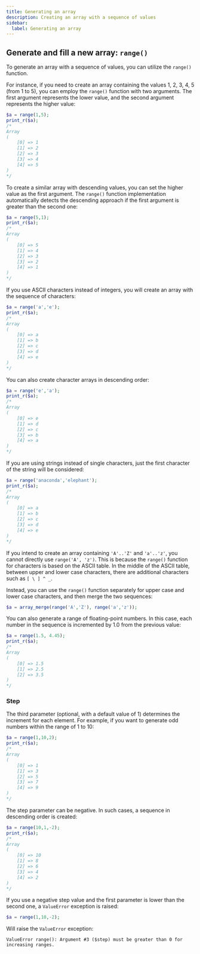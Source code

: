 ```yaml
---
title: Generating an array
description: Creating an array with a sequence of values
sidebar:
  label: Generating an array
---
```


## Generate and fill a new array: `range()`

To generate an array with a sequence of values, you can utilize the `range()` function.

For instance, if you need to create an array containing the values 1, 2, 3, 4, 5 (from 1 to 5), you can employ the `range()` function with two arguments. The first argument represents the lower value, and the second argument represents the higher value:

```php
$a = range(1,5);
print_r($a);
/*
Array
(
    [0] => 1
    [1] => 2
    [2] => 3
    [3] => 4
    [4] => 5
)
*/
```

To create a similar array with descending values, you can set the higher value as the first argument. The `range()` function implementation automatically detects the descending approach if the first argument is greater than the second one:

```php
$a = range(5,1);
print_r($a);
/*
Array
(
    [0] => 5
    [1] => 4
    [2] => 3
    [3] => 2
    [4] => 1
)
*/
```

If you use ASCII characters instead of integers, you will create an array with the sequence of characters:

```php
$a = range('a','e');
print_r($a);
/*
Array
(
    [0] => a
    [1] => b
    [2] => c
    [3] => d
    [4] => e
)
*/
```

You can also create character arrays in descending order:

```php
$a = range('e','a');
print_r($a);
/*
Array
(
    [0] => e
    [1] => d
    [2] => c
    [3] => b
    [4] => a
)
*/
```

If you are using strings instead of single characters, just the first character of the string will be considered:

```php
$a = range('anaconda','elephant');
print_r($a);
/*
Array
(
    [0] => a
    [1] => b
    [2] => c
    [3] => d
    [4] => e
)
*/
```

If you intend to create an array containing `'A'..'Z'` and `'a'..'z'`, you cannot directly use `range('A', 'z')`. This is because the `range()` function for characters is based on the ASCII table. In the middle of the ASCII table, between upper and lower case characters, there are additional characters such as `[ \ ] ^ _`.

Instead, you can use the `range()` function separately for upper case and lower case characters, and then merge the two sequences:


```php
$a = array_merge(range('A','Z'), range('a','z'));
```

You can also generate a range of floating-point numbers. In this case, each number in the sequence is incremented by 1.0 from the previous value:

```php
$a = range(1.5, 4.45);
print_r($a);
/*
Array
(
    [0] => 1.5
    [1] => 2.5
    [2] => 3.5
)
*/
```

### Step

The third parameter (optional, with a default value of 1) determines the increment for each element. For example, if you want to generate odd numbers within the range of 1 to 10:

```php
$a = range(1,10,2);
print_r($a);
/*
Array
(
    [0] => 1
    [1] => 3
    [2] => 5
    [3] => 7
    [4] => 9
)
*/
```

The step parameter can be negative. In such cases, a sequence in descending order is created:

```php
$a = range(10,1,-2);
print_r($a);
/*
Array
(
    [0] => 10
    [1] => 8
    [2] => 6
    [3] => 4
    [4] => 2
)
*/
```

If you use a negative step value and the first parameter is lower than the second one, a `ValueError` exception is raised:

```php
$a = range(1,10,-2);
```

Will raise the `ValueError` exception:

```text
ValueError range(): Argument #3 ($step) must be greater than 0 for increasing ranges.
```
